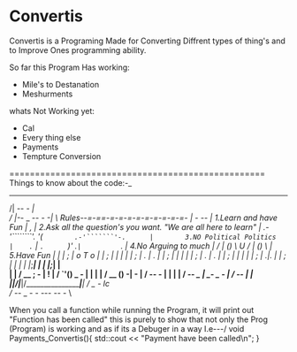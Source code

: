 # Convertis

Convertis is a Programing Made for Converting Diffrent types of thing's and to Improve Ones programming ability.

So far this Program Has working:
   - Mile's to Destanation
   - Meshurments
   
whats Not Working yet:
   - Cal
   - Every thing else
   - Payments
   - Tempture Conversion
   
==================================================
Things to know about the code:-_
   _________________________________________________________
 /|     -_-                                             _-  |\
/ |_-_- _                                         -_- _-   -| \   Rules--=-==-=-=-=-=-=-=-=-=-=-
  |                            _-  _--                      |     1.Learn and have Fun
  |                            ,                            |      2.Ask all the question's you want. "We are all here to learn"
  |      .-'````````'.        '(`        .-'```````'-.      |        3.NO Political Politics 
  |    .` |           `.      `)'      .` |           `.    |          4.No Arguing to much
  |   /   |   ()        \      U      /   |    ()       \   |            5.Have Fun
  |  |    |    ;         | o   T   o |    |    ;         |  |
  |  |    |     ;        |  .  |  .  |    |    ;         |  |
  |  |    |     ;        |   . | .   |    |    ;         |  |
  |  |    |     ;        |    .|.    |    |    ;         |  |
  |  |    |____;_________|     |     |    |____;_________|  |  
  |  |   /  __ ;   -     |     !     |   /     `'() _ -  |  |
  |  |  / __  ()        -|        -  |  /  __--      -   |  |
  |  | /        __-- _   |   _- _ -  | /        __--_    |  |
  |__|/__________________|___________|/__________________|__|
 /                                             _ -        lc \
/   -_- _ -             _- _---                       -_-  -_ \
 

When you call a function while running the Program, it will print out "Function has been called" this is purely to show that not only the Prog (Program)
is working and as if its a Debuger in a way I.e---\/ 
                                                void Payments_Convertis(){
                                                std::cout << "Payment have been called\n";
                                                }




